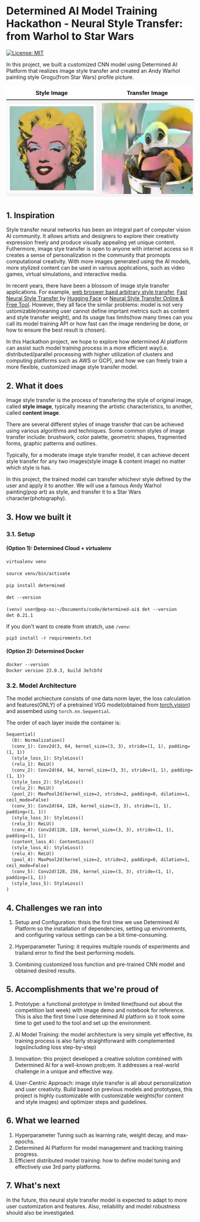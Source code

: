 
# Determined AI Model Training Hackathon - Neural Style Transfer: from Warhol to Star Wars 

[![License: MIT](https://img.shields.io/badge/License-MIT-yellow.svg)](https://opensource.org/licenses/MIT)

In this project, we built a customized CNN model using Determined AI Platform that realizes image style transfer and created an Andy Warhol painting style Grogu(from Star Wars) profile picture.

![cover.png](images/cover.png)

## 1. Inspiration

Style transfer neural networks has been an integral part of computer vision AI community. It allows artists and designers to explore their creativity expression freely and produce visually appealing yet unique content. Futhermore, image stye transfer is open to anyone with internet access so it creates a sense of personalization in the community that promopts computational creativity. With more images generated using the AI models, more stylized content can be used in various applications, such as video games, virtual simulations, and interactive media.

In recent years, there have been a blossom of image style transfer applications. For example, [web broswer baed arbitrary style transfer](https://reiinakano.com/arbitrary-image-stylization-tfjs/), [Fast Neural Style Transfer
](https://huggingface.co/spaces/aravinds1811/neural-style-transfer) by [Hugging Face](https://huggingface.co/) or [Neural Style Transfer Online & Free Tool](https://makeoptim.com/en/deep-learning/style-transfer-online/). However, they all face the similar problems: model is not very ustomizable(meaning user cannot define imprtant metrics such as content and style transfer weight), and its usage has limits(how many times can you call its model training API or how fast can the image rendering be done, or how to ensure the best result is chosen).

In this Hackathon project, we hope to explore how determined AI platform can assist such model training process in a more efficient way(i.e. distributed/parallel processing with higher utilization of clusters and computing platforms such as AWS or GCP), and how we can freely train a more flexible, customized image style transfer model. 


## 2. What it does

Image style transfer is the process of transfering the style of original image, called **style image**, typically meaning the artistic characteristics, to another, called **content image**.

There are several different styles of image transfer that can be achieved using various algorithms and techniques. Some common styles of image transfer include:  brushwork,  color palette,  geometric shapes, fragmented forms, graphic patterns and outlines. 

Typically, for a moderate image style transfer model, it can achieve decent style transfer for any two images(style image & content image) no matter which style is has. 

In this project, the trained model can transfer whichevr style defined by the user and apply it to another. We will use a famous Andy Warhol painting(pop art) as style, and transfer it to a Star Wars character(photography). 

## 3. How we built it

### 3.1. Setup

#### (Option 1): Determined Cloud + virtualenv

```shell
virtualenv venv 

source venv/bin/activate

pip install determined

det --version

(venv) user@pop-os:~/Documents/code/determined-ai$ det --version
det 0.21.1
```

If you don't want to create from stratch, use `/venv`:

```shell
pip3 install -r requirements.txt
```

#### (Option 2): Determined Docker

```shell
docker --version
Docker version 23.0.3, build 3e7cbfd
```

### 3.2. Model Architecture

The model archiecture consists of one data norm layer, the loss calculation and features(ONLY) of a pretrained VGG model(obtained from [torch.vision](https://pytorch.org/vision/)) and assembed using `torch.nn.Sequential`.

The order of each layer inside the container is:

```
Sequential(
  (0): Normalization()
  (conv_1): Conv2d(3, 64, kernel_size=(3, 3), stride=(1, 1), padding=(1, 1))
  (style_loss_1): StyleLoss()
  (relu_1): ReLU()
  (conv_2): Conv2d(64, 64, kernel_size=(3, 3), stride=(1, 1), padding=(1, 1))
  (style_loss_2): StyleLoss()
  (relu_2): ReLU()
  (pool_2): MaxPool2d(kernel_size=2, stride=2, padding=0, dilation=1, ceil_mode=False)
  (conv_3): Conv2d(64, 128, kernel_size=(3, 3), stride=(1, 1), padding=(1, 1))
  (style_loss_3): StyleLoss()
  (relu_3): ReLU()
  (conv_4): Conv2d(128, 128, kernel_size=(3, 3), stride=(1, 1), padding=(1, 1))
  (content_loss_4): ContentLoss()
  (style_loss_4): StyleLoss()
  (relu_4): ReLU()
  (pool_4): MaxPool2d(kernel_size=2, stride=2, padding=0, dilation=1, ceil_mode=False)
  (conv_5): Conv2d(128, 256, kernel_size=(3, 3), stride=(1, 1), padding=(1, 1))
  (style_loss_5): StyleLoss()
)

```

## 4. Challenges we ran into

1. Setup and Configuration: thisis the first time we use Determined AI Platform so the installation of dependencies, setting up environments, and configuring various settings can be a bit time-consuming.

2. Hyperparameter Tuning: it requires multiple rounds of experiments and trailand error to find the best performing models.

3. Combining customized loss function and pre-trained CNN model and obtained desired results. 

## 5. Accomplishments that we're proud of

1. Prototype: a functional prototype in limited time(found out about the competition last week) with image demo and notebook for reference. This is also the first time I use determined AI platform so it took some time to get used to the tool and set up the environment.

2. AI Model Training: the model architecture is very simple yet effective, its training process is also fairly straightforward with complemented logs(including loss step-by-step) 

3. Innovation: this project developed a creative solution combined with Determined AI for a well-known prob;em. It addresses a real-world challenge in a unique and effective way.

4. User-Centric Approach: image style transfer is all about personalization and user creativity. Build based on previous models and prototypes, this project is highly customizable with customizable weights(for content and style images) and optimizer steps and guidelines. 


## 6. What we learned

1. Hyperparameter Tuning such as learning rate, weight decay, and max-epochs.
2. Determined AI Platform for model management and tracking training progress.
3. Efficient distributed model training: how to define model tuning and effectively use 3rd party platforms. 

## 7. What's next

In the future, this neural style transfer model is expected to adapt to more user customization and features. Also, reliability and model robustness should also be investigated.

